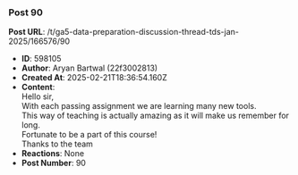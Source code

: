 ### Post 90
**Post URL**: /t/ga5-data-preparation-discussion-thread-tds-jan-2025/166576/90
- **ID**: 598105
- **Author**: Aryan Bartwal (22f3002813)
- **Created At**: 2025-02-21T18:36:54.160Z
- **Content**:  
  Hello sir,<br>
With each passing assignment we are learning many new tools.<br>
This way of teaching is actually amazing as it will make us remember for long.<br>
Fortunate to be a part of this course!<br>
Thanks to the team
- **Reactions**: None
- **Post Number**: 90

